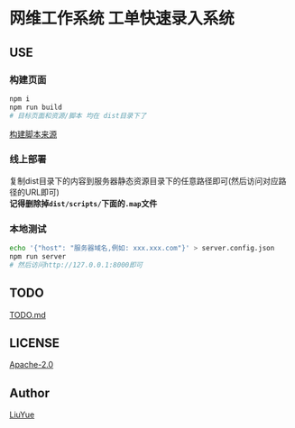 # 网维工作系统 工单快速录入系统

## USE

### 构建页面

``` bash
npm i
npm run build
# 目标页面和资源/脚本 均在 dist目录下了
```

[构建脚本来源](https://github.com/hangxingliu/fe-build-scripts)

### 线上部署

复制dist目录下的内容到服务器静态资源目录下的任意路径即可(然后访问对应路径的URL即可)   
**记得删除掉`dist/scripts/`下面的`.map`文件**

### 本地测试

``` bash
echo '{"host": "服务器域名,例如: xxx.xxx.com"}' > server.config.json
npm run server
# 然后访问http://127.0.0.1:8000即可
```

## TODO

[TODO.md]()

## LICENSE

[Apache-2.0](LICENSE)

## Author

[LiuYue](https://github.com/hangxingliu)